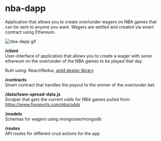 # nba-dapp
Application that allows you to create over/under wagers on NBA games that can be sent to anyone you want. Wagers are settled and created via smart contract using Ethereum.

![nba-dapp gif](https://media.giphy.com/media/RpFK8hHLvIF42wKZpq/giphy.gif)

<strong>/client</strong>
<br />
User-interface of application that allows you to create a wager with some ethereum on the over/under of the NBA games to be played that day.

Built using: React/Redux, [antd design library](https://ant.design/) 


<strong>/contracts</strong>
<br />
Smart contract that handles the payout to the winner of the over/under bet. 

<strong>/data/team-spread-data.js</strong>
<br />
Scraper that gets the current odds for NBA games pulled from https://www.foxsports.com/nba/odds

<strong>/models</strong>
<br />
Schemas for wagers using mongoose/mongodb

<strong>/routes</strong>
<br />
API routes for different crud actions for the app
